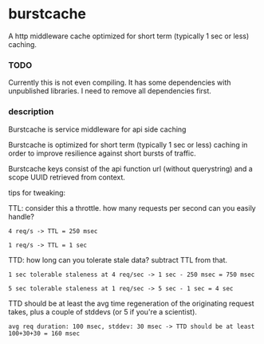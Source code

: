 # burstcache

A http middleware cache optimized for short term (typically 1 sec or less) caching.

### TODO

Currently this is not even compiling. It has some dependencies with unpublished libraries. I need to remove all dependencies first.

### description

Burstcache is service middleware for api side caching

Burstcache is optimized for short term (typically 1 sec or less) caching in order to improve resilience against short bursts of traffic.

Burstcache keys consist of the api function url (without querystring)
and a scope UUID retrieved from context.

tips for tweaking:

TTL: consider this a throttle. how many requests per second can you easily handle?

	4 req/s -> TTL = 250 msec
	
	1 req/s -> TTL = 1 sec

TTD: how long can you tolerate stale data? subtract TTL from that.

	1 sec tolerable staleness at 4 req/sec -> 1 sec - 250 msec = 750 msec
	
	5 sec tolerable staleness at 1 req/sec -> 5 sec - 1 sec = 4 sec
	
TTD should be at least the avg time regeneration of the originating request takes, plus a couple of stddevs (or 5 if you're a scientist).

	avg req duration: 100 msec, stddev: 30 msec -> TTD should be at least 100+30+30 = 160 msec
